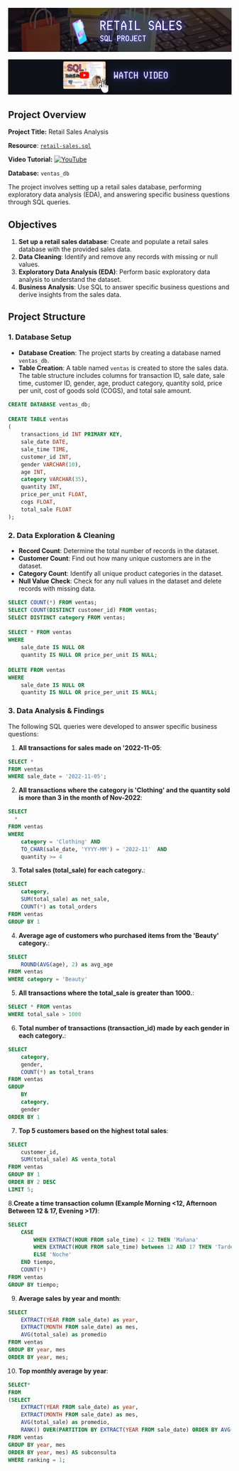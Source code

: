 ![Retail Sales](retail_sales.jpg)

![Youtube](YouTube.jpg)

## Project Overview

**Project Title:** Retail Sales Analysis

**Resource**: [`retail-sales.sql`](Retail-Sales-Project/retail-sales.sql)

**Video Tutorial:** [![YouTube](https://img.shields.io/badge/YouTube-Video%20Tutorial-red?logo=youtube&logoColor=white)](https://youtu.be/sSTcl4nag2Q)


**Database:** `ventas_db`

The project involves setting up a retail sales database, performing exploratory data analysis (EDA), and answering specific business questions through SQL queries.

## Objectives

1. **Set up a retail sales database**: Create and populate a retail sales database with the provided sales data.
2. **Data Cleaning**: Identify and remove any records with missing or null values.
3. **Exploratory Data Analysis (EDA)**: Perform basic exploratory data analysis to understand the dataset.
4. **Business Analysis**: Use SQL to answer specific business questions and derive insights from the sales data.

## Project Structure

### 1. Database Setup

- **Database Creation**: The project starts by creating a database named `ventas_db`.
- **Table Creation**: A table named `ventas` is created to store the sales data. The table structure includes columns for transaction ID, sale date, sale time, customer ID, gender, age, product category, quantity sold, price per unit, cost of goods sold (COGS), and total sale amount.

```sql
CREATE DATABASE ventas_db;

CREATE TABLE ventas
(
    transactions_id INT PRIMARY KEY,
    sale_date DATE,	
    sale_time TIME,
    customer_id INT,	
    gender VARCHAR(10),
    age INT,
    category VARCHAR(35),
    quantity INT,
    price_per_unit FLOAT,	
    cogs FLOAT,
    total_sale FLOAT
);
```

### 2. Data Exploration & Cleaning

- **Record Count**: Determine the total number of records in the dataset.
- **Customer Count**: Find out how many unique customers are in the dataset.
- **Category Count**: Identify all unique product categories in the dataset.
- **Null Value Check**: Check for any null values in the dataset and delete records with missing data.

```sql
SELECT COUNT(*) FROM ventas;
SELECT COUNT(DISTINCT customer_id) FROM ventas;
SELECT DISTINCT category FROM ventas;

SELECT * FROM ventas
WHERE 
    sale_date IS NULL OR 
    quantity IS NULL OR price_per_unit IS NULL;

DELETE FROM ventas
WHERE 
    sale_date IS NULL OR 
    quantity IS NULL OR price_per_unit IS NULL;
```

### 3. Data Analysis & Findings

The following SQL queries were developed to answer specific business questions:

1. **All transactions for sales made on '2022-11-05**:
```sql
SELECT *
FROM ventas
WHERE sale_date = '2022-11-05';
```

2. **All transactions where the category is 'Clothing' and the quantity sold is more than 3 in the month of Nov-2022**:
```sql
SELECT 
  *
FROM ventas
WHERE 
    category = 'Clothing' AND 
    TO_CHAR(sale_date, 'YYYY-MM') = '2022-11'  AND
    quantity >= 4
```

3. **Total sales (total_sale) for each category.**:
```sql
SELECT 
    category,
    SUM(total_sale) as net_sale,
    COUNT(*) as total_orders
FROM ventas
GROUP BY 1
```

4. **Average age of customers who purchased items from the 'Beauty' category.**:
```sql
SELECT
    ROUND(AVG(age), 2) as avg_age
FROM ventas
WHERE category = 'Beauty'
```

5. **All transactions where the total_sale is greater than 1000.**:
```sql
SELECT * FROM ventas
WHERE total_sale > 1000
```

6. **Total number of transactions (transaction_id) made by each gender in each category.**:
```sql
SELECT 
    category,
    gender,
    COUNT(*) as total_trans
FROM ventas
GROUP 
    BY 
    category,
    gender
ORDER BY 1
```

7. **Top 5 customers based on the highest total sales**:
```sql
SELECT 
	customer_id,
	SUM(total_sale) AS venta_total
FROM ventas
GROUP BY 1
ORDER BY 2 DESC
LIMIT 5;
```

8.**Create a time transaction column (Example Morning <12, Afternoon Between 12 & 17, Evening >17)**:
```sql
SELECT
	CASE
		WHEN EXTRACT(HOUR FROM sale_time) < 12 THEN 'Mañana'
		WHEN EXTRACT(HOUR FROM sale_time) between 12 AND 17 THEN 'Tarde'
		ELSE 'Noche'
	END tiempo,
	COUNT(*)
FROM ventas
GROUP BY tiempo;
```

9. **Average sales by year and month**:
```sql
SELECT 
	EXTRACT(YEAR FROM sale_date) as year,
	EXTRACT(MONTH FROM sale_date) as mes,
	AVG(total_sale) as promedio
FROM ventas
GROUP BY year, mes
ORDER BY year, mes;
```

10. **Top monthly average by year**:
```sql
SELECT*
FROM
(SELECT 
	EXTRACT(YEAR FROM sale_date) as year,
	EXTRACT(MONTH FROM sale_date) as mes,
	AVG(total_sale) as promedio,
	RANK() OVER(PARTITION BY EXTRACT(YEAR FROM sale_date) ORDER BY AVG(total_sale) DESC) AS ranking
FROM ventas
GROUP BY year, mes
ORDER BY year, mes) AS subconsulta
WHERE ranking = 1;
```
